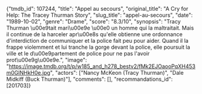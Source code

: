 {"tmdb_id": 107244, "title": "Appel au secours", "original_title": "A Cry for Help: The Tracey Thurman Story", "slug_title": "appel-au-secours", "date": "1989-10-02", "genre": "Drame", "score": "8.3/10", "synopsis": "Tracy Thurman \u00e9tait mari\u00e9e \u00e0 un homme qui la maltraitait. Mais il continue de la harceler apr\u00e8s qu'elle obtienne une ordonnance d'interdiction de communiquer et la police fait peu pour aider. Quand il la frappe violemment et lui tranche la gorge devant la police, elle poursuit la ville et le d\u00e9partement de police pour ne pas l'avoir prot\u00e9g\u00e9e.", "image": "https://image.tmdb.org/t/p/w185_and_h278_bestv2/fMk2EJOaooPqXH453m0GlNHkH0e.jpg", "actors": ["Nancy McKeon (Tracy Thurman)", "Dale Midkiff (Buck Thurman)"], "comments": [], "recommandations_id": [201703]}